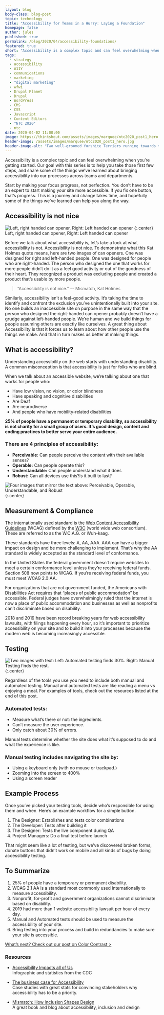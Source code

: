 ```yaml
---
layout: blog
body-class: blog-post
topic: technology
title: "Accessibility for Teams in a Hurry: Laying a Foundation"
homepage: false
author: jules
published: true
permalink: /blog/2020/04/accessibility-foundations/
featured: true
short: "Accessibility is a complex topic and can feel overwhelming when you’re getting started."
tags:
  - strategy
  - accessibility
  - A11Y
  - communications
  - marketing
  - "digital marketing"
  - wfwi
  - Drupal Planet
  - Drupal
  - WordPress
  - CMS
  - CSS
  - Javascript
  - Content Editors
  - "NTC 2020"
  - ntc
date: 2020-04-02 11:00:00
image: https://thinkshout.com/assets/images/marquee/ntc2020_post1_hero.jpg
header-image: /assets/images/marquee/ntc2020_post1_hero.jpg
header-image-alt: "Two well-groomed Yorshite Terriers running towards the camera, caught in midair"
---
```

Accessibility is a complex topic and can feel overwhelming when you’re getting started. Our goal with this series is to help you take those first few steps, and share some of the things we’ve learned about bringing accessibility into our processes across teams and departments.

Start by making your focus progress, not perfection. You don’t have to be an expert to start making your site more accessible. If you fix one button, that’s progress. This is a journey and change takes time, and hopefully some of the things we’ve learned can help you along the way.

## Accessibility is not nice

![Left, right handed can opener, Right: Left handed can opener](/assets/images/blog/ntc1-image1.jpg)
{:.center}
<span class="caption"><i class="fa fa-caret-up"></i>Left, right handed can opener, Right: Left handed can opener</span>

Before we talk about what accessibility is, let’s take a look at what accessibility is not. Accessibility is not nice. To demonstrate what this Kat Holmes quote means, here are two images of can openers. One was designed for right and left-handed people. One was designed for people who are right-handed. The person who designed the one that works for more people didn’t do it as a feel good activity or out of the goodness of their heart. They recognized a product was excluding people and created a product that’s usable by more people.

<blockquote>“Accessibility is not nice.”
 -- Mismatch, Kat Holmes</blockquote>

Similarly, accessibility isn’t a feel-good activity. It’s taking the time to identify and confront the exclusion you’ve unintentionally built into your site. No one builds an inaccessible site on purpose in the same way that the person who designed the right-handed can opener probably doesn’t have a grudge against left-handed people. We’re human and we build things for people assuming others are exactly like ourselves. A great thing about Accessibility is that it forces us to learn about how other people use the things we make. And that in turn makes us better at making things.

## What is accessibility?

Understanding accessibility on the web starts with understanding disability. A common misconception is that accessibility is just for folks who are blind.

When we talk about an accessible website, we’re talking about one that works for people who:
- Have low vision, no vision, or color blindness
- Have speaking and cognitive disabilities
- Are Deaf
- Are neurodiverse
- And people who have mobility-related disabilities

**25% of people have a permanent or temporary disability, so accessibility is not charity for a small group of users. It’s good design, content and coding practices to better serve your entire audience.**

### There are 4 principles of accessibility:

- **Perceivable:** Can people  perceive the content with their available senses?
- **Operable:** Can people operate this?
- **Understandable:** Can people understand what it does
- **Robust:** Can all devices use this?Is it built to last?

![Four images that mirror the text above: Perceivable, Operable, Understandable, and Robust](/assets/images/blog/ntc1-image2.jpg)
{:.center}

## Measurement & Compliance

The internationally used standard is the [Web Content Accessibility Guidelines](https://www.w3.org/TR/WCAG21/) (WCAG) defined by the [W3C](https://www.w3.org/) (world wide web consortium). These are referred to as the W.C.A.G. or Wuh-kaag.

These standards have three levels: A, AA, AAA. AAA can have a bigger impact on design and be more challenging to implement. That’s why the AA standard is widely accepted as the standard level of conformance.

In the United States the federal government doesn’t require websites to meet a certain conformance level unless they’re receiving federal funds. Section 508 now points to WCAG. If you’re receiving federal funds, you must meet WCAG 2.0 AA.

For organizations that are not government funded, the Americans with Disabilities Act requires that “places of public accommodation” be accessible. Federal judges have overwhelmingly ruled that the internet is now a place of public accommodation and businesses as well as nonprofits can’t discriminate based on disability.

2018 and 2019 have been record breaking years for web accessibility lawsuits, with filings happening  every hour, so it’s important to prioritize accessibility on your site and to build it into your processes because the modern web is becoming increasingly accessible.

## Testing

![Two images with text: Left: Automated testing finds 30%. Right: Manual Testing finds the rest.](/assets/images/blog/ntc1-image3.jpg)
{:.center}

Regardless of the tools you use you need to include both manual and automated testing. Manual and automated tests are like reading a menu vs enjoying a meal. For examples of tools, check out the resources listed at the end of this post.

### Automated tests:
- Measure what’s there or not: the ingredients.
- Can’t measure the user experience.
- Only catch about 30% of errors.

Manual tests determine whether the site does what it’s supposed to do and what the experience is like.

### Manual testing includes navigating the site by:
- Using a keyboard only (with no mouse or trackpad.)
- Zooming into the screen to 400%
- Using a screen reader

## Example Process

Once you’ve picked your testing tools, decide who’s responsible for using them and when. Here’s an example workflow for a simple button.

1. The Designer:  Establishes and tests color combinations
2. The Developer: Tests after building it
3. The Designer: Tests the live component during QA
4. Project Managers: Do a final test before launch

That might seem like a lot of testing, but we’ve discovered broken forms, donate buttons that didn’t work on mobile and all kinds of bugs by doing accessibility testing.

## To Summarize

1. 25% of people have a temporary or permanent disability.
2. WCAG 2.1 AA is a standard most commonly used internationally to measure accessibility.
3. Nonprofit, for-profit and government organizations cannot discriminate based on disability.
4. 2019 had more than 1 website accessibility lawsuit per hour of every day.
5. Manual and Automated tests should be used to measure the accessibility of your site.
6. Bring testing into your process and build in redundancies to make sure your site is accessible.

[What’s next? Check out our post on Color Contrast >]()

### Resources
- [Accessibility Impacts all of Us](https://www.cdc.gov/ncbddd/disabilityandhealth/infographic-disability-impacts-all.html)  
Infographic and statistics from the CDC

- [The business case for Accessibility](https://www.w3.org/WAI/news/2018-11-09/business-case/)  
Case studies with great stats for convincing stakeholders why accessibility has to be a priority.

- [Mismatch: How Inclusion Shapes Design](https://mismatch.design/)  
A great book and blog about accessibility, inclusion and design



